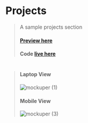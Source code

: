 # Projects
> A sample projects section
> #### [Preview here](https://play.tailwindcss.com/rdVjGDZGGx?layout=preview)
> #### Code [live here](https://play.tailwindcss.com/rdVjGDZGGx)
#
> #### Laptop View
> ![mockuper (1)](https://user-images.githubusercontent.com/76241066/223524342-14640148-6f53-42fa-84d6-5d3e1d5492ba.png)
> #### Mobile View
> ![mockuper (3)](https://user-images.githubusercontent.com/76241066/223524452-f6724ef5-0c48-4250-8948-42f92b0c110b.png)

